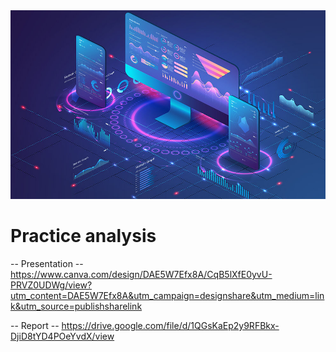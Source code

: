 <img src="people-analyzing-growth.jpg">

# Practice analysis

-- Presentation --
https://www.canva.com/design/DAE5W7Efx8A/CqB5lXfE0yvU-PRVZ0UDWg/view?utm_content=DAE5W7Efx8A&utm_campaign=designshare&utm_medium=link&utm_source=publishsharelink

-- Report --
https://drive.google.com/file/d/1QGsKaEp2y9RFBkx-DjiD8tYD4POeYvdX/view

